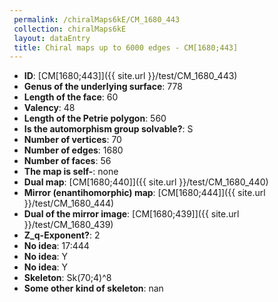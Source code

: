 ```yaml
--- 
 permalink: /chiralMaps6kE/CM_1680_443 
 collection: chiralMaps6kE
 layout: dataEntry
 title: Chiral maps up to 6000 edges - CM[1680;443]
---
```


- **ID**: [CM[1680;443]]({{ site.url }}/test/CM_1680_443)
- **Genus of the underlying surface**: 778
- **Length of the face**: 60
- **Valency**: 48
- **Length of the Petrie polygon**: 560
- **Is the automorphism group solvable?**: S
- **Number of vertices**: 70
- **Number of edges**: 1680
- **Number of faces**: 56
- **The map is self-**: none
- **Dual map**: [CM[1680;440]]({{ site.url }}/test/CM_1680_440)
- **Mirror (enantihomorphic) map**: [CM[1680;444]]({{ site.url }}/test/CM_1680_444)
- **Dual of the mirror image**: [CM[1680;439]]({{ site.url }}/test/CM_1680_439)
- **Z_q-Exponent?**: 2
- **No idea**:  17:444
- **No idea**: Y
- **No idea**: Y
- **Skeleton**: Sk(70;4)^8
- **Some other kind of skeleton**: nan
